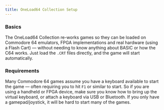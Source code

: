 ```yaml
---
title: OneLoad64 Collection Setup
--- 
```


### Basics

The OneLoad64 Collection re-works games so they can be loaded on Commodore 64 emulators, FPGA implementations and real hardware (using a Flash Cart) — without needing to know anything about BASIC or how the C64 works. Just load the `.CRT` files directly, and the game will start automatically.

### Requirements

Many Commodore 64 games assume you have a keyboard available to start the game — often requiring you to hit `F1` or similar to start. So if you are using a handheld or FPGA device, make sure you know how to bring up the virtual keyboard, or attach a keyboard via USB or Bluetooth. If you only have a gamepad/joystick, it will be hard to start many of the games.

